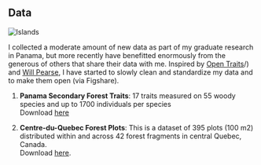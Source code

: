 ## Data  
![Islands](/images/ElJiral_paisaje_b_w3.png)  

I collected a moderate amount of new data as part of my graduate research in Panama, but more recently 
have benefitted enormously from the generous of others that share their data with me. Inspired by 
[Open Traits](https://opentraits.org)/) and [Will Pearse](http://pearselab.com/), I have started to slowly clean and standardize my data
 and to make them open (via Figshare). 

1. __Panama Secondary Forest Traits__: 17 traits measured on 55 woody species and up to 1700 individuals per species  
   Download [here](https://figshare.com/articles/Functional_Leaf_Traits_55_spp_in_central_Panama_/1402253)    
   
2. __Centre-du-Quebec Forest Plots__: This is a dataset of 395 plots (100 m2) distributed within and across 42 forest fragments in central Quebec, Canada.  
   Download [here](http://dx.doi.org/10.1111/ddi.12423).


